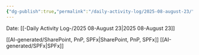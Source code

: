 ```yaml
---
{"dg-publish":true,"permalink":"/daily-activity-log/2025-08-august-23/","noteIcon":"","created":"2025-08-23T02:20:25.441-05:00"}
---
```


Date: [[-Daily Activity Log-/2025 08-August 23\|2025 08-August 23]]

[[AI-generated/SharePoint, PnP, SPFx\|SharePoint, PnP, SPFx]]
[[AI-generated/SPFx\|SPFx]]